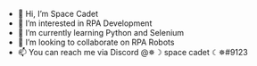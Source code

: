 - 👋 Hi, I’m Space Cadet
- 👀 I’m interested in RPA Development
- 🌱 I’m currently learning Python and Selenium
- 💞️ I’m looking to collaborate on RPA Robots
- 📫 You can reach me via Discord @✵☽ space cadet ☾✵#9123

<!---
0Space-Cadet0/0Space-Cadet0 is a ✨ special ✨ repository because its `README.md` (this file) appears on your GitHub profile.
You can click the Preview link to take a look at your changes.
--->
